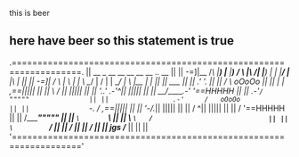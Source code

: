 this is beer
## here have beer so this statement is true

.===================================================================.
||     __   _    __   __  __   __          __   ..        __       ||
|| -=]|__  /_\  |__) |__ |__) /  \ |\  /| |__) |  | |__/ |__ |\ |  ||
|| -=]|   /   \ |  \ |   |  \ \__/ | \/ | |    \__/ |  \ |__ | \|  ||
||                            ___                                  ||
||                          .'   '.                                ||
||                         /       \           oOoOo               ||
||                        |         |       ,==|||||               ||
||                         \       /       _|| |||||               ||
||                          '.___.'    _.-'^|| |||||               ||
||                        __/_______.-'     '==HHHHH               ||
||                   _.-'` /                   """""               ||
||                .-'     /   oOoOo                                ||
||                `-._   / ,==|||||                                ||
||                    '-/._|| |||||                                ||
||                     /  ^|| |||||                                ||
||                    /    '==HHHHH                                ||
||                   /________"""""                                ||
||                   `\       `\                                   ||
||                     \        `\   /                             ||
||                      \         `\/                              ||
||                      /                                          ||
||                     /                                           ||
||               jgs  /_____                                       ||
||                                                                 ||
'==================================================================='
